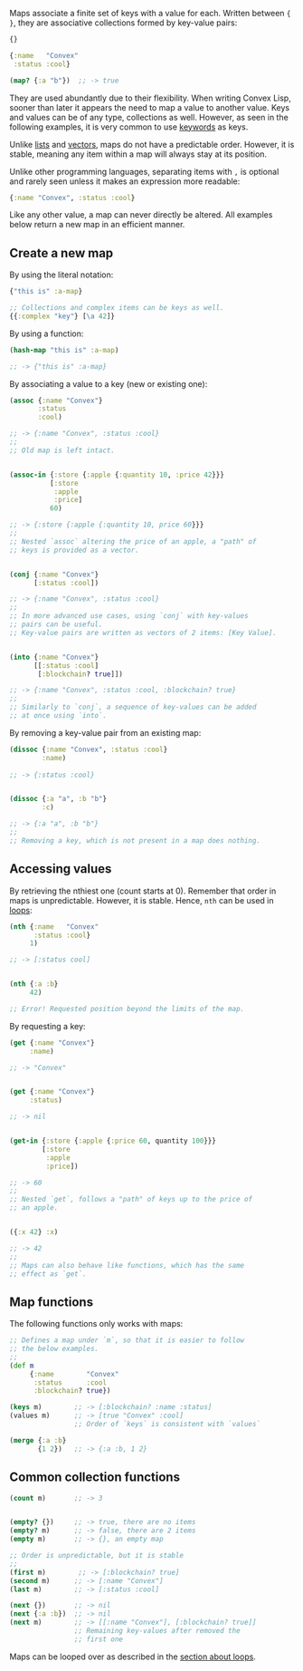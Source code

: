 Maps associate a finite set of keys with a value for each. Written between `{ }`, they are associative collections formed by key-value pairs:

```clojure
{}

{:name   "Convex"
 :status :cool}

(map? {:a "b"})  ;; -> true
```

They are used abundantly due to their flexibility. When writing Convex Lisp, sooner than later it appears the need to map a value to another value.
Keys and values can be of any type, collections as well. However, as seen in the following examples, it is very common to use [keywords](/cvm/data-types/keyword)
as keys.

Unlike [lists](/cvm/data-types/list) and [vectors](/cvm/data-types/vector), maps do not have a predictable order. However, it is stable, meaning
any item within a map will always stay at its position.

Unlike other programming languages, separating items with `,` is optional and rarely seen unless it makes an expression more readable:

```clojure
{:name "Convex", :status :cool}
```

Like any other value, a map can never directly be altered. All examples below return a new map in an efficient manner.


## Create a new map

By using the literal notation:

```clojure
{"this is" :a-map}

;; Collections and complex items can be keys as well.
{{:complex "key"} [\a 42]}
```

By using a function:

```clojure
(hash-map "this is" :a-map)

;; -> {"this is" :a-map}
```

By associating a value to a key (new or existing one):

```clojure
(assoc {:name "Convex"}
       :status
       :cool)

;; -> {:name "Convex", :status :cool}
;;
;; Old map is left intact.


(assoc-in {:store {:apple {:quantity 10, :price 42}}}
          [:store
           :apple
           :price]
          60)

;; -> {:store {:apple {:quantity 10, price 60}}}
;;
;; Nested `assoc` altering the price of an apple, a "path" of
;; keys is provided as a vector.


(conj {:name "Convex"}
      [:status :cool])

;; -> {:name "Convex", :status :cool}
;;
;; In more advanced use cases, using `conj` with key-values
;; pairs can be useful.
;; Key-value pairs are written as vectors of 2 items: [Key Value].


(into {:name "Convex"}
      [[:status :cool]
       [:blockchain? true]])

;; -> {:name "Convex", :status :cool, :blockchain? true}
;;
;; Similarly to `conj`, a sequence of key-values can be added
;; at once using `into`.
```

By removing a key-value pair from an existing map:

```clojure
(dissoc {:name "Convex", :status :cool}
        :name)
        
;; -> {:status :cool}


(dissoc {:a "a", :b "b"}
        :c)

;; -> {:a "a", :b "b"}
;;
;; Removing a key, which is not present in a map does nothing.
```


## Accessing values

By retrieving the nthiest one (count starts at 0). Remember that order in maps is unpredictable. However, it is stable.
Hence, `nth` can be used in [loops](/cvm/building-blocks/loops):

```clojure
(nth {:name   "Convex"
      :status :cool}
     1)

;; -> [:status cool]


(nth {:a :b}
     42)

;; Error! Requested position beyond the limits of the map.
```

By requesting a key:

```clojure
(get {:name "Convex"}
     :name)

;; -> "Convex"


(get {:name "Convex"}
     :status)

;; -> nil


(get-in {:store {:apple {:price 60, quantity 100}}}
        [:store
         :apple
         :price])

;; -> 60
;;
;; Nested `get`, follows a "path" of keys up to the price of
;; an apple.


({:x 42} :x)

;; -> 42
;;
;; Maps can also behave like functions, which has the same
;; effect as `get`.
```


## Map functions

The following functions only works with maps:

```clojure
;; Defines a map under `m`, so that it is easier to follow
;; the below examples.
;;
(def m
     {:name        "Convex"
      :status      :cool
      :blockchain? true})
```

```clojure
(keys m)        ;; -> [:blockchain? :name :status]
(values m)      ;; -> [true "Convex" :cool]
                ;; Order of `keys` is consistent with `values`

(merge {:a :b}
       {1 2})   ;; -> {:a :b, 1 2}
```


## Common collection functions

```clojure
(count m)       ;; -> 3


(empty? {})     ;; -> true, there are no items
(empty? m)      ;; -> false, there are 2 items
(empty m)       ;; -> {}, an empty map

;; Order is unpredictable, but it is stable
;;
(first m)        ;; -> [:blockchain? true]
(second m)      ;; -> [:name "Convex"]
(last m)        ;; -> [:status :cool]

(next {})       ;; -> nil
(next {:a :b})  ;; -> nil
(next m)        ;; -> [[:name "Convex"], [:blockchain? true]]
                ;; Remaining key-values after removed the
                ;; first one
```

Maps can be looped over as described in the [section about loops](/cvm/building-blocks/loops).
